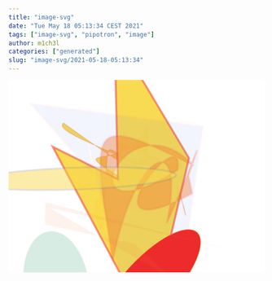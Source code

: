 ```yaml
---
title: "image-svg"
date: "Tue May 18 05:13:34 CEST 2021"
tags: ["image-svg", "pipotron", "image"]
author: m1ch3l
categories: ["generated"]
slug: "image-svg/2021-05-18-05:13:34"
---
```


![](image.svg)
